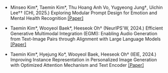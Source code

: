 - Minseo Kim*, Taemin Kim*, Thu Hoang Anh Vo, Yugyeong Jung†, Uichin Lee†† (CHI, 2025.) Exploring Modular Prompt Design for Emotion and Mental Health Recognition [[Paper]](https://ic.kaist.ac.kr/publications/papers/kim2025prompt.pdf)

- Taemin Kim*, Wooyeol Baek*, Heeseok Oh† (NeurIPS'W, 2024.) Efficient Generative Multimodal Integration (EGMI): Enabling Audio Generation from Text-Image Pairs through Alignment with Large Language Models [[Paper]](https://openreview.net/pdf?id=5fWY2ZlsKj)

- Taemin Kim*, Hyejung Ko*, Wooyeol Baek, Heeseok Oh† (IEIE, 2024.) Improving Instance Representation in Personalized Image Generation with
Optimized Attention Mechanism and Text Encoder [[Paper]](https://www.dbpia.co.kr/journal/articleDetail?nodeId=NODE12036452)


